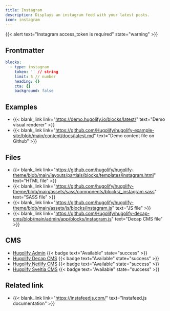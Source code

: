 ```yaml
---
title: Instagram
description: Displays an instagram feed with your latest posts.
icon: instagram
---
```


{{< alert text="Instagram access_token is required" state="warning" >}}

## Frontmatter

```yml
blocks:
  - type: instagram
    token: '' // string
    limit: 5 // number
    heading: {}
    cta: {}
    background: false
```

## Examples

- {{< blank_link link="https://demo.hugolify.io/blocks/latest/" text="Demo visual renderer" >}}
- {{< blank_link link="https://github.com/Hugolify/hugolify-example-site/blob/main/content/docs/latest.md" text="Demo content file on Github" >}}

## Files

- {{< blank_link link="https://github.com/hugolify/hugolify-theme/blob/main/layouts/partials/blocks/templates/instagram.html" text="HTML file" >}}
- {{< blank_link link="https://github.com/hugolify/hugolify-theme/blob/main/assets/sass/components/blocks/_instagram.sass" text="SASS file" >}}
- {{< blank_link link="https://github.com/hugolify/hugolify-theme/blob/main/assets/js/blocks/instagram.js" text="JS file" >}}
- {{< blank_link link="https://github.com/Hugolify/hugolify-decap-cms/blob/main/admin/app/blocks/instagram.js" text="Decap CMS file" >}}

## CMS

- [Hugolify Admin](/docs/cms/admin/) {{< badge text="Available" state="success" >}}
- [Hugolify Decap CMS](/docs/cms/decap-cms/) {{< badge text="Available" state="success" >}}
- [Hugolify Netlify CMS](/docs/cms/netlify-cms/) {{< badge text="Available" state="success" >}}
- [Hugolify Sveltia CMS](/docs/cms/sveltia-cms/) {{< badge text="Available" state="success" >}}

## Related link

- {{< blank_link link="https://instafeedjs.com/" text="Instafeed.js documentation" >}}
